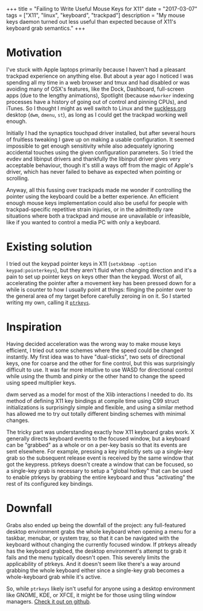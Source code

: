 +++
title = "Failing to Write Useful Mouse Keys for X11"
date = "2017-03-07"
tags = ["X11", "linux", "keyboard", "trackpad"]
description = "My mouse keys daemon turned out less useful than expected because of X11's keyboard grab semantics."
+++

# Motivation

I've stuck with Apple laptops primarily because I haven't had a pleasant trackpad experience on anything else. But about a year ago I noticed I was spending all my time in a web browser and tmux and had disabled or was avoiding many of OSX's features, like the Dock, Dashboard, full-screen apps (due to the lengthy animations), Spotlight (because `mdworker` indexing processes have a history of going out of control and pinning CPUs), and iTunes. So I thought I might as well switch to Linux and the [suckless.org](http://suckless.org) desktop (`dwm`, `dmenu`, `st`), as long as I could get the trackpad working well enough.

Initially I had the synaptics touchpad driver installed, but after several hours of fruitless tweaking I gave up on making a usable configuration. It seemed impossible to get enough sensitivity while also adequately ignoring accidental touches using the given configuration parameters. So I tried the evdev and libinput drivers and thankfully the libinput driver gives very acceptable behaviour, though it's still a ways off from the magic of Apple's driver, which has never failed to behave as expected when pointing or scrolling.

Anyway, all this fussing over trackpads made me wonder if controlling the pointer using the keyboard could be a better experience. An efficient enough mouse keys implementation could also be useful for people with trackpad-specific repetitive strain injuries, or in the admittedly rare situations where both a trackpad and mouse are unavailable or infeasible, like if you wanted to control a media PC with only a keyboard.

# Existing solution

I tried out the keypad pointer keys in X11 (`setxkbmap -option keypad:pointerkeys`), but they aren't fluid when changing direction and it's a pain to set up pointer keys on keys other than the keypad. Worst of all, accelerating the pointer after a movement key has been pressed down for a while is counter to how I usually point at things: flinging the pointer over to the general area of my target before carefully zeroing in on it. So I started writing my own, calling it [`ptrkeys`](https://github.com/torbiak/ptrkeys).

# Inspiration

Having decided acceleration was the wrong way to make mouse keys efficient, I tried out some schemes where the speed could be changed instantly. My first idea was to have "dual-sticks", two sets of directional keys, one for coarse and the other for fine control, but this was surprisingly difficult to use. It was far more intuitive to use WASD for directional control while using the thumb and pinky or the other hand to change the speed using speed multiplier keys.

dwm served as a model for most of the Xlib interactions I needed to do. Its method of defining X11 key bindings at compile time using C99 struct initializations is surprisingly simple and flexible, and using a similar method has allowed me to try out totally different binding schemes with minimal changes.

The tricky part was understanding exactly how X11 keyboard grabs work. X generally directs keyboard events to the focused window, but a keyboard can be "grabbed" as a whole or on a per-key basis so that its events are sent elsewhere. For example, pressing a key implicitly sets up a single-key grab so the subsequent release event is received by the same window that got the keypress. ptrkeys doesn't create a window that can be focused, so a single-key grab is necessary to setup a "global hotkey" that can be used to enable ptrkeys by grabbing the entire keyboard and thus "activating" the rest of its configured key bindings.

# Downfall

Grabs also ended up being the downfall of the project: any full-featured desktop environment grabs the whole keyboard when opening a menu for a taskbar, menubar, or system tray, so that it can be navigated with the keyboard without changing the currently focused window. If ptrkeys already has the keyboard grabbed, the desktop environment's attempt to grab it fails and the menu typically doesn't open. This severely limits the applicability of ptrkeys. And it doesn't seem like there's a way around grabbing the whole keyboard either since a single-key grab becomes a whole-keyboard grab while it's active.

So, while `ptrkeys` likely isn't useful for anyone using a desktop environment like GNOME, KDE, or XFCE, it might be for those using tiling window managers. [Check it out on github](https://github.com/torbiak/ptrkeys).
